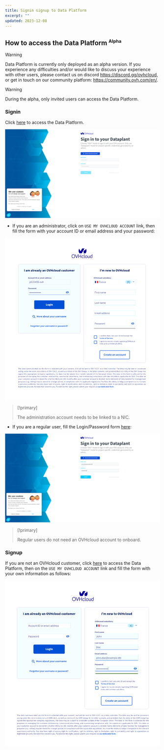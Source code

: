 ```yaml
---
title: Signin signup to Data Platform
excerpt: ""
updated: 2023-12-08
---
```


## How to access the Data Platform <sup><small>Alpha</small></sup>

> [!warning]
>
> Data Platform is currently only deployed as an alpha version. If you experience any difficulties and/or would like to discuss your experience with other users, please contact us on discord <https://discord.gg/ovhcloud>, or get in touch on our community platform: <https://community.ovh.com/en/>.
> 

> [!warning]
>
> During the alpha, only invited users can access the Data Platform.
>

### Signin

Click [here](https://hq-fp.dataintegration.ovh.net) to access the Data Platform.

![Data PLatform Connect](images/data_platform_connect.png)

- If you are an administrator, click on `USE MY OVHCLOUD ACCOUNT` link, then fill the form with your account ID or email address and your password:

![OVHcloud Connect](images/ovhcloud-connect.png)

> [!primary]
>
> The administration account needs to be linked to a NIC.
>

- If you are a regular user, fill the Login/Password form [here](https://hq-fp.dataintegration.ovh.net):

![invite connection](images/invite.png)

> [!primary]
>
> Regular users do not need an OVHcloud account to onboard.
>

### Signup

If you are not an OVHcloud customer, click [here](https://hq-fp.dataintegration.ovh.net) to access the Data Platform, then on the `USE MY OVHCLOUD ACCOUNT` link and fill the form with your own information as follows:

![OVHcloud create account](images/ovhcloud_create_account.png)
